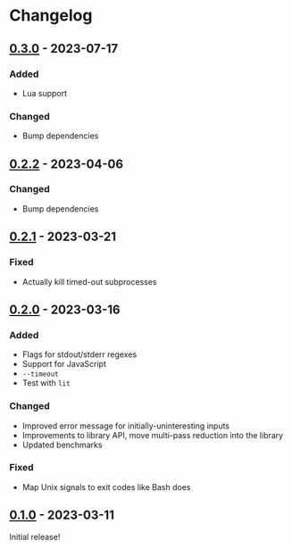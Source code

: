 # Changelog

<!-- https://keepachangelog.com/en/1.0.0/ -->

## [0.3.0] - 2023-07-17

### Added

- Lua support

### Changed

- Bump dependencies

## [0.2.2] - 2023-04-06

### Changed

- Bump dependencies

## [0.2.1] - 2023-03-21

### Fixed

- Actually kill timed-out subprocesses

## [0.2.0] - 2023-03-16

### Added

- Flags for stdout/stderr regexes
- Support for JavaScript
- `--timeout`
- Test with `lit`

### Changed

- Improved error message for initially-uninteresting inputs
- Improvements to library API, move multi-pass reduction into the library
- Updated benchmarks

### Fixed

- Map Unix signals to exit codes like Bash does

## [0.1.0] - 2023-03-11

Initial release!

[0.1.0]: https://github.com/langston-barrett/treereduce/releases/tag/v0.1.0
[0.2.0]: https://github.com/langston-barrett/treereduce/releases/tag/v0.2.0
[0.2.1]: https://github.com/langston-barrett/treereduce/releases/tag/v0.2.1
[0.2.2]: https://github.com/langston-barrett/treereduce/releases/tag/v0.2.2
[0.3.0]: https://github.com/langston-barrett/treereduce/releases/tag/v0.3.0